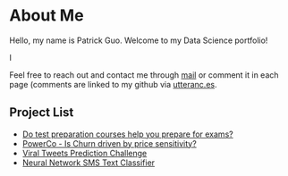 # About Me

Hello, my name is Patrick Guo. Welcome to my Data Science portfolio!

I 

Feel free to reach out and contact me through [mail](mailto:shpatrickguo@gmail.com) or comment it in each page (comments are linked to my github via [utteranc.es](https://utteranc.es/).

## Project List

- [Do test preparation courses help you prepare for exams?](projects/exam_scores/exam_scores.ipynb)
- [PowerCo - Is Churn driven by price sensitivity?](projects/BCG/README.md)
- [Viral Tweets Prediction Challenge](projects/viral_tweets/README.md)
- [Neural Network SMS Text Classifier](projects/sms_classifier/README.md)
